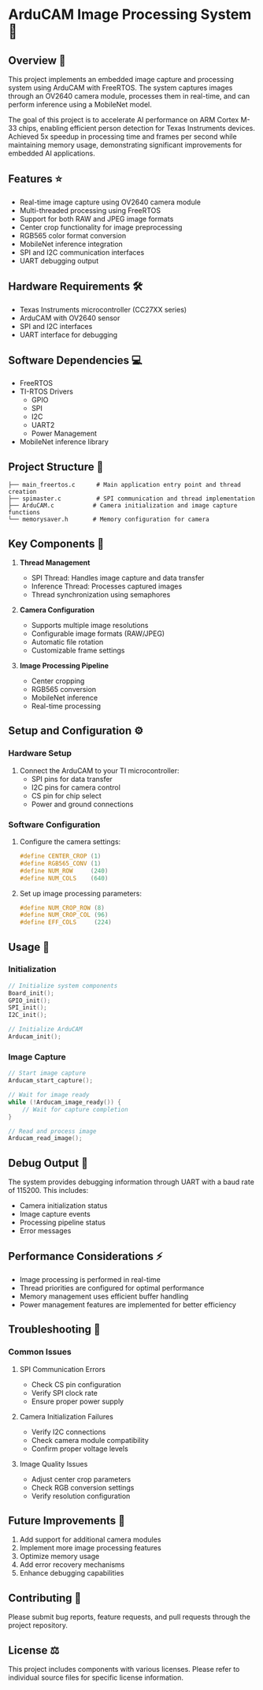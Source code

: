 # ArduCAM Image Processing System 📸

## Overview 🔎
This project implements an embedded image capture and processing system using ArduCAM with FreeRTOS. The system captures images through an OV2640 camera module, processes them in real-time, and can perform inference using a MobileNet model.

The goal of this project is to accelerate AI performance on ARM Cortex M-33 chips, enabling efficient person detection for Texas Instruments devices. Achieved 5x speedup in processing time and frames per second while maintaining memory usage, demonstrating significant improvements for embedded AI applications.

## Features ⭐
- Real-time image capture using OV2640 camera module
- Multi-threaded processing using FreeRTOS
- Support for both RAW and JPEG image formats
- Center crop functionality for image preprocessing
- RGB565 color format conversion
- MobileNet inference integration
- SPI and I2C communication interfaces
- UART debugging output

## Hardware Requirements 🛠️
- Texas Instruments microcontroller (CC27XX series)
- ArduCAM with OV2640 sensor
- SPI and I2C interfaces
- UART interface for debugging

## Software Dependencies 💻
- FreeRTOS
- TI-RTOS Drivers
  - GPIO
  - SPI
  - I2C
  - UART2
  - Power Management
- MobileNet inference library

## Project Structure 📁
```
├── main_freertos.c      # Main application entry point and thread creation
├── spimaster.c          # SPI communication and thread implementation
├── ArduCAM.c           # Camera initialization and image capture functions
└── memorysaver.h       # Memory configuration for camera
```

## Key Components 🔑
1. **Thread Management**
   - SPI Thread: Handles image capture and data transfer
   - Inference Thread: Processes captured images
   - Thread synchronization using semaphores

2. **Camera Configuration**
   - Supports multiple image resolutions
   - Configurable image formats (RAW/JPEG)
   - Automatic file rotation
   - Customizable frame settings

3. **Image Processing Pipeline**
   - Center cropping
   - RGB565 conversion
   - MobileNet inference
   - Real-time processing

## Setup and Configuration ⚙️

### Hardware Setup
1. Connect the ArduCAM to your TI microcontroller:
   - SPI pins for data transfer
   - I2C pins for camera control
   - CS pin for chip select
   - Power and ground connections

### Software Configuration
1. Configure the camera settings:
   ```c
   #define CENTER_CROP (1)
   #define RGB565_CONV (1)
   #define NUM_ROW     (240)
   #define NUM_COLS    (640)
   ```

2. Set up image processing parameters:
   ```c
   #define NUM_CROP_ROW (8)
   #define NUM_CROP_COL (96)
   #define EFF_COLS     (224)
   ```

## Usage 🚀

### Initialization
```c
// Initialize system components
Board_init();
GPIO_init();
SPI_init();
I2C_init();

// Initialize ArduCAM
Arducam_init();
```

### Image Capture
```c
// Start image capture
Arducam_start_capture();

// Wait for image ready
while (!Arducam_image_ready()) {
    // Wait for capture completion
}

// Read and process image
Arducam_read_image();
```

## Debug Output 🐛
The system provides debugging information through UART with a baud rate of 115200. This includes:
- Camera initialization status
- Image capture events
- Processing pipeline status
- Error messages

## Performance Considerations ⚡
- Image processing is performed in real-time
- Thread priorities are configured for optimal performance
- Memory management uses efficient buffer handling
- Power management features are implemented for better efficiency

## Troubleshooting 🔧

### Common Issues
1. SPI Communication Errors
   - Check CS pin configuration
   - Verify SPI clock rate
   - Ensure proper power supply

2. Camera Initialization Failures
   - Verify I2C connections
   - Check camera module compatibility
   - Confirm proper voltage levels

3. Image Quality Issues
   - Adjust center crop parameters
   - Check RGB conversion settings
   - Verify resolution configuration

## Future Improvements 🔮
1. Add support for additional camera modules
2. Implement more image processing features
3. Optimize memory usage
4. Add error recovery mechanisms
5. Enhance debugging capabilities

## Contributing 🤝
Please submit bug reports, feature requests, and pull requests through the project repository.

## License ⚖️
This project includes components with various licenses. Please refer to individual source files for specific license information.
